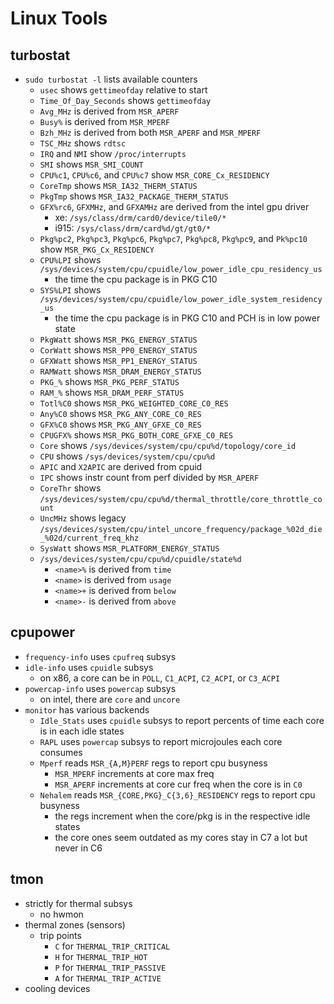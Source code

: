 Linux Tools
===========

## turbostat

- `sudo turbostat -l` lists available counters
  - `usec` shows `gettimeofday` relative to start
  - `Time_Of_Day_Seconds` shows `gettimeofday`
  - `Avg_MHz` is derived from `MSR_APERF`
  - `Busy%` is derived from `MSR_MPERF`
  - `Bzh_MHz` is derived from both `MSR_APERF` and `MSR_MPERF`
  - `TSC_MHz` shows `rdtsc`
  - `IRQ` and `NMI` show `/proc/interrupts` 
  - `SMI` shows `MSR_SMI_COUNT`
  - `CPU%c1`, `CPU%c6`, and `CPU%c7` show `MSR_CORE_Cx_RESIDENCY`
  - `CoreTmp` shows `MSR_IA32_THERM_STATUS`
  - `PkgTmp` shows `MSR_IA32_PACKAGE_THERM_STATUS`
  - `GFX%rc6`, `GFXMHz`, and `GFXAMHz` are derived from the intel gpu driver
    - xe: `/sys/class/drm/card0/device/tile0/*`
    - i915: `/sys/class/drm/card%d/gt/gt0/*`
  - `Pkg%pc2`, `Pkg%pc3`, `Pkg%pc6`, `Pkg%pc7`, `Pkg%pc8`, `Pkg%pc9`, and
    `Pk%pc10` show `MSR_PKG_Cx_RESIDENCY`
  - `CPU%LPI` shows `/sys/devices/system/cpu/cpuidle/low_power_idle_cpu_residency_us`
    - the time the cpu package is in PKG C10
  - `SYS%LPI` shows `/sys/devices/system/cpu/cpuidle/low_power_idle_system_residency_us`
    - the time the cpu package is in PKG C10 and PCH is in low power state
  - `PkgWatt` shows `MSR_PKG_ENERGY_STATUS`
  - `CorWatt` shows `MSR_PP0_ENERGY_STATUS`
  - `GFXWatt` shows `MSR_PP1_ENERGY_STATUS`
  - `RAMWatt` shows `MSR_DRAM_ENERGY_STATUS`
  - `PKG_%` shows `MSR_PKG_PERF_STATUS`
  - `RAM_%` shows `MSR_DRAM_PERF_STATUS`
  - `Totl%C0` shows `MSR_PKG_WEIGHTED_CORE_C0_RES`
  - `Any%C0` shows `MSR_PKG_ANY_CORE_C0_RES`
  - `GFX%C0` shows `MSR_PKG_ANY_GFXE_C0_RES`
  - `CPUGFX%` shows `MSR_PKG_BOTH_CORE_GFXE_C0_RES`
  - `Core` shows `/sys/devices/system/cpu/cpu%d/topology/core_id`
  - `CPU` shows `/sys/devices/system/cpu/cpu%d`
  - `APIC` and `X2APIC` are derived from cpuid
  - `IPC` shows instr count from perf divided by `MSR_APERF`
  - `CoreThr` shows `/sys/devices/system/cpu/cpu%d/thermal_throttle/core_throttle_count`
  - `UncMHz` shows legacy `/sys/devices/system/cpu/intel_uncore_frequency/package_%02d_die_%02d/current_freq_khz`
  - `SysWatt` shows `MSR_PLATFORM_ENERGY_STATUS`
  - `/sys/devices/system/cpu/cpu%d/cpuidle/state%d`
    - `<name>%` is derived from `time`
    - `<name>` is derived from `usage`
    - `<name>+` is derived from `below`
    - `<name>-` is derived from `above`

## cpupower

- `frequency-info` uses `cpufreq` subsys
- `idle-info` uses `cpuidle` subsys
  - on x86, a core can be in `POLL`, `C1_ACPI`, `C2_ACPI`, or `C3_ACPI`
- `powercap-info` uses `powercap` subsys
  - on intel, there are `core` and `uncore`
- `monitor` has various backends
  - `Idle_Stats` uses `cpuidle` subsys to report percents of time each core is
    in each idle states
  - `RAPL` uses `powercap` subsys to report microjoules each core consumes
  - `Mperf` reads `MSR_{A,M}PERF` regs to report cpu busyness
    - `MSR_MPERF` increments at core max freq
    - `MSR_APERF` increments at core cur freq when the core is in `C0`
  - `Nehalem` reads `MSR_{CORE,PKG}_C{3,6}_RESIDENCY` regs to report cpu busyness
    - the regs increment when the core/pkg is in the respective idle states
    - the core ones seem outdated as my cores stay in C7 a lot but never in C6

## tmon

- strictly for thermal subsys
  - no hwmon
- thermal zones (sensors)
  - trip points
    - `C` for `THERMAL_TRIP_CRITICAL`
    - `H` for `THERMAL_TRIP_HOT`
    - `P` for `THERMAL_TRIP_PASSIVE`
    - `A` for `THERMAL_TRIP_ACTIVE`
- cooling devices

